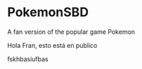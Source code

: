 # PokemonSBD
 A fan version of the popular game Pokemon

Hola Fran, esto está en publico

fskhbasiufbas